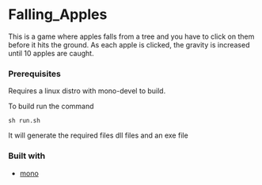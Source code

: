 # Falling_Apples
This is a game where apples falls from a tree and you have to click on them before it hits the ground.
As each apple is clicked, the gravity is increased until 10 apples are caught.

### Prerequisites
Requires a linux distro with mono-devel to build.

To build run the command 

```
sh run.sh
```
It will generate the required files dll files and an exe file 

### Built with
* [mono](https://www.mono-project.com/)
